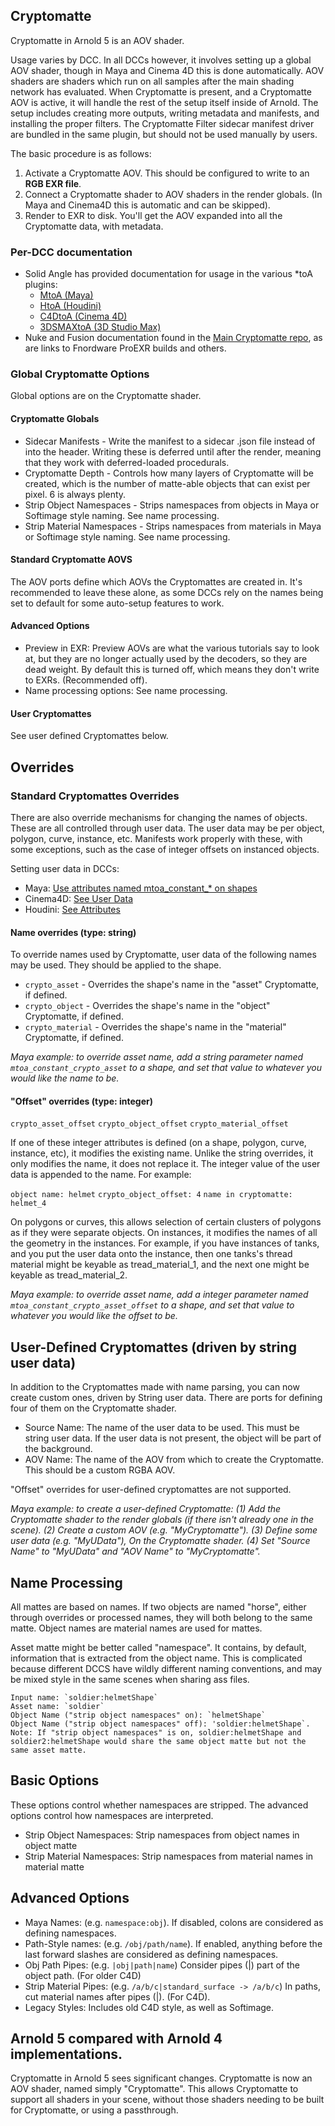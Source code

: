 ## Cryptomatte
Cryptomatte in Arnold 5 is an AOV shader. 

Usage varies by DCC. In all DCCs however, it involves setting up a global AOV shader, though in Maya and Cinema 4D this is done automatically. AOV shaders are shaders which run on all samples after the main shading network has evaluated. When Cryptomatte is present, and a Cryptomatte AOV is active, it will handle the rest of the setup itself inside of Arnold. The setup includes creating more outputs, writing metadata and manifests, and installing the proper filters. The Cryptomatte Filter sidecar manifest driver are bundled in the same plugin, but should not be used manually by users. 

The basic procedure is as follows: 
1. Activate a Cryptomatte AOV. This should be configured to write to an **RGB EXR file**.
2. Connect a Cryptomatte shader to AOV shaders in the render globals. (In Maya and Cinema4D this is automatic and can be skipped). 
3. Render to EXR to disk. You'll get the AOV expanded into all the Cryptomatte data, with metadata. 

### Per-DCC documentation
* Solid Angle has provided documentation for usage in the various &ast;toA plugins:
  * [MtoA (Maya)](https://support.solidangle.com/display/A5AFMUG/Cryptomatte)
  * [HtoA (Houdini)](https://support.solidangle.com/display/A5AFHUG/Cryptomatte)
  * [C4DtoA (Cinema 4D)](https://support.solidangle.com/display/A5AFCUG/Cryptomatte)
  * [3DSMAXtoA (3D Studio Max)](https://support.solidangle.com/display/A5AF3DSUG/Cryptomatte)
* Nuke and Fusion documentation found in the [Main Cryptomatte repo](https://github.com/Psyop/Cryptomatte), as are links to Fnordware ProEXR builds and others. 

### Global Cryptomatte Options
Global options are on the Cryptomatte shader. 

#### Cryptomatte Globals
* Sidecar Manifests - Write the manifest to a sidecar .json file instead of into the header. Writing these is deferred until after the render, meaning that they work with deferred-loaded procedurals. 
* Cryptomatte Depth - Controls how many layers of Cryptomatte will be created, which is the number of matte-able objects that can exist per pixel. 6 is always plenty.
* Strip Object Namespaces - Strips namespaces from objects in Maya or Softimage style naming. See name processing. 
* Strip Material Namespaces - Strips namespaces from materials in Maya or Softimage style naming. See name processing. 

#### Standard Cryptomatte AOVS
The AOV ports define which AOVs the Cryptomattes are created in. It's recommended to leave these alone, as some DCCs rely on the names being set to default for some auto-setup features to work. 

#### Advanced Options
* Preview in EXR: Preview AOVs are what the various tutorials say to look at, but they are no longer actually used by the decoders, so they are dead weight. By default this is turned off, which means they don't write to EXRs. (Recommended off). 
* Name processing options: See name processing. 

#### User Cryptomattes
See user defined Cryptomattes below. 

## Overrides

### Standard Cryptomattes Overrides

There are also override mechanisms for changing the names of objects. These are all controlled through user data. The user data may be per object, polygon, curve, instance, etc. Manifests work properly with these, with some exceptions, such as the case of integer offsets on instanced objects. 

Setting user data in DCCs:
* Maya: [Use attributes named mtoa_constant_* on shapes](https://support.solidangle.com/display/AFMUG/Ai+UserData+Color)
* Cinema4D: [See User Data](https://support.solidangle.com/display/A5AFCUG/User+Data)
* Houdini: [See Attributes](https://support.solidangle.com/display/A5AFHUG/Attributes)

#### Name overrides (type: string) 
To override names used by Cryptomatte, user data of the following names may be used. They should be applied to the shape.

* `crypto_asset` - Overrides the shape's name in the "asset" Cryptomatte, if defined. 
* `crypto_object` - Overrides the shape's name in the "object" Cryptomatte, if defined. 
* `crypto_material` - Overrides the shape's name in the "material" Cryptomatte, if defined. 

_Maya example: to override asset name, add a string parameter named `mtoa_constant_crypto_asset` to a shape, and set that value to whatever you would like the name to be._

#### "Offset" overrides (type: integer)
`crypto_asset_offset`
`crypto_object_offset`
`crypto_material_offset`

If one of these integer attributes is defined (on a shape, polygon, curve, instance, etc), it modifies the existing name. Unlike the string overrides, it only modifies the name, it does not replace it. The integer value of the user data is appended to the name. For example:

`object name: helmet`
`crypto_object_offset: 4`
`name in cryptomatte: helmet_4`

On polygons or curves, this allows selection of certain clusters of polygons as if they were separate objects. On instances, it modifies the names of all the geometry in the instances. For example, if you have instances of tanks, and you put the user data onto the instance, then one tanks's thread material might be keyable as tread_material_1, and the next one might be keyable as tread_material_2.

_Maya example: to override asset name, add a integer parameter named `mtoa_constant_crypto_asset_offset` to a shape, and set that value to whatever you would like the offset to be._

## User-Defined Cryptomattes (driven by string user data)
In addition to the Cryptomattes made with name parsing, you can now create custom ones, driven by String user data. There are ports for defining four of them on the Cryptomatte shader. 

* Source Name: The name of the user data to be used. This must be string user data. If the user data is not present, the object will be part of the background. 
* AOV Name: The name of the AOV from which to create the Cryptomatte. This should be a custom RGBA AOV. 

"Offset" overrides for user-defined cryptomattes are not supported. 

_Maya example: to create a user-defined Cryptomatte:
(1) Add the Cryptomatte shader to the render globals (if there isn't already one in the scene). 
(2) Create a custom AOV (e.g. "MyCryptomatte"). 
(3) Define some user data (e.g. "MyUData"), On the Cryptomatte shader. 
(4) Set "Source Name" to "MyUData" and "AOV Name" to "MyCryptomatte"._

## Name Processing
All mattes are based on names. If two objects are named "horse", either through overrides or processed names, they will both belong to the same matte. Object names are material names are used for mattes. 

Asset matte might be better called "namespace". It contains, by default, information that is extracted from the object name. This is complicated because different DCCS have wildly different naming conventions, and may be mixed style in the same scenes when sharing ass files. 

```
Input name: `soldier:helmetShape`
Asset name: `soldier`
Object Name ("strip object namespaces" on): `helmetShape`
Object Name ("strip object namespaces" off): 'soldier:helmetShape`. 
Note: If "strip object namespaces" is on, soldier:helmetShape and soldier2:helmetShape would share the same object matte but not the same asset matte. 
```

## Basic Options
These options control whether namespaces are stripped. The advanced options control how namespaces are interpreted.
* Strip Object Namespaces: Strip namespaces from object names in object matte
* Strip Material Namespaces: Strip namespaces from material names in material matte

## Advanced Options
* Maya Names: (e.g. `namespace:obj`). If disabled, colons are considered as defining namespaces. 
* Path-Style names: (e.g. `/obj/path/name`). If enabled, anything before the last forward slashes are considered as defining namespaces.
* Obj Path Pipes: (e.g. `|obj|path|name`) Consider pipes (|) part of the object path. (For older C4D)
* Strip Material Pipes: (e.g. `/a/b/c|standard_surface -> /a/b/c`) In paths, cut material names after pipes (|). (For C4D). 
* Legacy Styles: Includes old C4D style, as well as Softimage.

## Arnold 5 compared with Arnold 4 implementations. 
Cryptomatte in Arnold 5 sees significant changes. Cryptomatte is now an AOV shader, named simply "Cryptomatte". This allows Cryptomatte to support all shaders in your scene, without those shaders needing to be built for Cryptomatte, or using a passthrough. 
